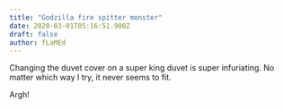 ```yaml
---
title: "Godzilla fire spitter monster"
date: 2020-03-01T05:16:51.900Z
draft: false
author: fLaMEd
---
```

Changing the duvet cover on a super king duvet is super infuriating. No matter which way I try, it never seems to fit. 

Argh!
